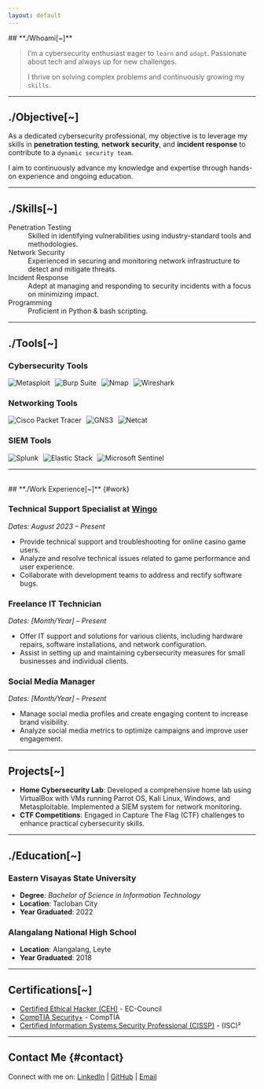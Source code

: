 ```yaml
---
layout: default
---
```

<p></p>
## **./Whoami[~]**

>   I’m a cybersecurity enthusiast eager to `learn` and `adapt`. Passionate about tech and always up for new challenges.
>  
> I thrive on solving complex problems and continuously growing my `skills`.

* * * * *
## **./Objective[~]**

As a dedicated cybersecurity professional, my objective is to leverage my skills in **penetration testing**, **network security**, and **incident response** to contribute to a `dynamic security team`. 

I aim to continuously advance my knowledge and expertise through hands-on experience and ongoing education.

* * *
## **./Skills[~]**

<dl>
<dt>Penetration Testing</dt>
<dd>Skilled in identifying vulnerabilities using industry-standard tools and methodologies.</dd>
<dt>Network Security</dt>
<dd>Experienced in securing and monitoring network infrastructure to detect and mitigate threats.</dd>
<dt>Incident Response</dt>
<dd>Adept at managing and responding to security incidents with a focus on minimizing impact.</dd>
<dt>Programming</dt>
<dd>Proficient in Python & bash scripting.</dd>
</dl>

* * *
## **./Tools[~]**

### **Cybersecurity Tools**

<p style="display: flex; flex-wrap: wrap; gap: 10px;">
  <img src="https://img.shields.io/badge/-Metasploit-000000?&style=for-the-badge&logo=Metasploit&logoColor=white" alt="Metasploit" />
  <img src="https://img.shields.io/badge/-Burp_Suite-FE8D00?&style=for-the-badge&logo=BurpSuite&logoColor=white" alt="Burp Suite" />
  <img src="https://img.shields.io/badge/-Nmap-000000?&style=for-the-badge&logo=Nmap&logoColor=white" alt="Nmap" />
  <img src="https://img.shields.io/badge/-Wireshark-1679A7?&style=for-the-badge&logo=Wireshark&logoColor=white" alt="Wireshark" />
</p>

### **Networking Tools**

<p style="display: flex; flex-wrap: wrap; gap: 10px;">
  <img src="https://img.shields.io/badge/-Cisco_Packet_Tracer-0072C6?&style=for-the-badge&logo=Cisco&logoColor=white" alt="Cisco Packet Tracer" />
  <img src="https://img.shields.io/badge/-GNS3-000000?&style=for-the-badge&logo=GNS3&logoColor=white" alt="GNS3" />
  <img src="https://img.shields.io/badge/-Netcat-000000?&style=for-the-badge&logo=Netcat&logoColor=white" alt="Netcat" />
</p>

### **SIEM Tools**

<p style="display: flex; flex-wrap: wrap; gap: 10px;">
  <img src="https://img.shields.io/badge/-Splunk-000000?&style=for-the-badge&logo=Splunk&logoColor=white" alt="Splunk" />
  <img src="https://img.shields.io/badge/-Elastic_Stack-005571?&style=for-the-badge&logo=Elastic&logoColor=white" alt="Elastic Stack" />
  <img src="https://img.shields.io/badge/-Microsoft_Sentinel-0078D4?&style=for-the-badge&logo=Microsoft&logoColor=white" alt="Microsoft Sentinel" />
</p>

* * *
<br>
## **./Work Experience[~]** {#work}

### **Technical Support Specialist** at [Wingo](https://wingo.com)
*Dates: August 2023 – Present*

- Provide technical support and troubleshooting for online casino game users.
- Analyze and resolve technical issues related to game performance and user experience.
- Collaborate with development teams to address and rectify software bugs.

### **Freelance IT Technician**
*Dates: [Month/Year] – Present*

- Offer IT support and solutions for various clients, including hardware repairs, software installations, and network configuration.
- Assist in setting up and maintaining cybersecurity measures for small businesses and individual clients.

### **Social Media Manager**
*Dates: [Month/Year] – Present*

- Manage social media profiles and create engaging content to increase brand visibility.
- Analyze social media metrics to optimize campaigns and improve user engagement.

* * *
## **Projects[~]** 

+ **Home Cybersecurity Lab**: Developed a comprehensive home lab using VirtualBox with VMs running Parrot OS, Kali Linux, Windows, and Metasploitable. Implemented a SIEM system for network monitoring.
+ **CTF Competitions**: Engaged in Capture The Flag (CTF) challenges to enhance practical cybersecurity skills.

* * *
## **./Education[~]** 

### Eastern Visayas State University
+ **Degree**: _Bachelor of Science in Information Technology_
+ **Location**: Tacloban City
+ **Year Graduated**: 2022

### Alangalang National High School
+ **Location**: Alangalang, Leyte
+ **Year Graduated**: 2018
* * *
## **Certifications[~]**

- [Certified Ethical Hacker (CEH)](https://www.eccouncil.org/programs/certified-ethical-hacker-ceh/) - EC-Council
- [CompTIA Security+](https://www.comptia.org/certifications/security) - CompTIA
- [Certified Information Systems Security Professional (CISSP)](https://www.isc2.org/Certifications/CISSP) - (ISC)²

* * *
## **Contact Me** {#contact}

<p>
  Connect with me on:
  <a href="https://www.linkedin.com" target="_blank">LinkedIn</a> |
  <a href="https://github.com" target="_blank">GitHub</a> |
  <a href="mailto:your.email@example.com">Email</a>
</p>
